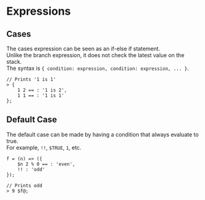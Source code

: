 # Expressions

## Cases

The cases expression can be seen as an if-else if statement.  
Unlike the branch expression, it does not check the latest value on the stack.  
The syntax is `{ condition: expression, condition: expression, ... }`.  

```
// Prints '1 is 1'
> {
    1 2 == : '1 is 2',
    1 1 == : '1 is 1'
};
```

## Default Case

The default case can be made by having a condition that always evaluate to true.  
For example, `!!`, `$TRUE`, `1`, etc.  

```
f = (n) => ({
    $n 2 % 0 == : 'even',
    !! : 'odd'
});

// Prints odd
> 9 $f@;
```

